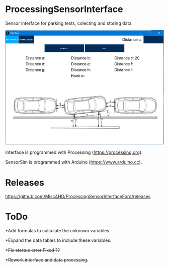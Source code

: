 # ProcessingSensorInterface
Sensor interface for parking tests, colecting and storing data.

![alt text](https://github.com/Misc4HD/ProcessingSensorInterface/blob/master/ProjectImage.PNG)

Interface is programmed with Processing (https://processing.org).

SensorSim is programmed with Arduino (https://www.arduino.cc).
# Releases
https://github.com/Misc4HD/ProcessingSensorInterfaceFord/releases
# ToDo
*Add formulas to calculate the unknown variables.

*Expand the data tables to include these variables.

*~~Fix startup error Fixed ??~~

*~~Rework interface and data processing.~~
